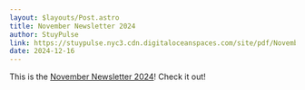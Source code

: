```yaml
---
layout: $layouts/Post.astro
title: November Newsletter 2024
author: StuyPulse
link: https://stuypulse.nyc3.cdn.digitaloceanspaces.com/site/pdf/November%20Newsletter.pdf
date: 2024-12-16
---
```


This is the [November Newsletter 2024](https://stuypulse.nyc3.cdn.digitaloceanspaces.com/site/pdf/November%20Newsletter.pdf)! Check it out!

